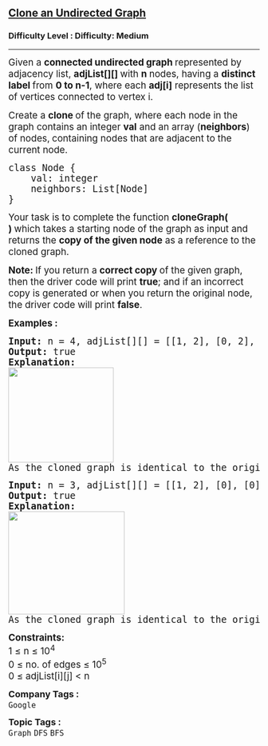 <h2><a href="https://www.geeksforgeeks.org/problems/clone-graph/1?itm_source=geeksforgeeks&itm_medium=article&itm_campaign=practice_card">Clone an Undirected Graph</a></h2><h3>Difficulty Level : Difficulty: Medium</h3><hr><div class="problems_problem_content__Xm_eO"><p><span style="font-size: 14pt;">Given a <strong>connected undirected graph </strong>represented by adjacency list, <strong>adjList[][] </strong>with <strong>n </strong>nodes,&nbsp;having a <strong>distinct label </strong>from <strong>0 to n-1</strong>, where </span><span style="font-size: 14pt;">each <strong>adj[i]</strong> represents the list of vertices connected to vertex i.</span></p>
<p><span style="font-size: 14pt;">Create a <strong>clone </strong>of the graph, where each node in the graph contains an integer <strong>val</strong> and an array (<strong>neighbors</strong>) of nodes,<strong>&nbsp;</strong>containing nodes that are adjacent to the current node.</span></p>
<pre><span style="font-size: 18.6667px;">class Node {
    val: integer
    neighbors: List[Node]
}</span></pre>
<p><span style="font-size: 14pt;">Your task is to complete the function <strong>cloneGraph( )&nbsp;</strong>which takes a starting node of the graph as input and returns the <strong>copy of the given node</strong> as a reference to the cloned graph.</span></p>
<p><span style="font-size: 14pt;"><strong>Note:&nbsp;</strong>If you return a <strong>correct copy </strong>of the given graph, then the driver code will print <strong>true</strong>; and if an incorrect copy is generated or when you return the original node, the driver code will print <strong>false</strong>.</span></p>
<p><span style="font-size: 14pt;"><strong>Examples :</strong></span></p>
<pre><span style="font-size: 14pt;"><strong>Input: </strong>n = 4, adjList[][] = [[1, 2], [0, 2], [0, 1, 3], [2]]
<strong>Output: </strong>true
<strong>Explanation: <br><img src="https://media.geeksforgeeks.org/img-practice/prod/addEditProblem/893038/Web/Other/blobid0_1744464094.jpg" width="211" height="190"><br></strong>As the cloned graph is identical to the original one the driver code will print true.</span></pre>
<pre><span style="font-size: 14pt;"><strong>Input: </strong>n = 3, adjList[][] = [[1, 2], [0], [0]]
<strong>Output: </strong>true
<strong>Explanation: <br><img src="https://media.geeksforgeeks.org/img-practice/prod/addEditProblem/893038/Web/Other/blobid1_1744465861.jpg" width="233" height="206"><br></strong>As the cloned graph is identical to the original one the driver code will print true.<br></span></pre>
<p><span style="font-size: 14pt;"><strong>Constraints:</strong><br>1 ≤ n ≤ 10<sup>4<br></sup></span><span style="font-size: 14pt;">0&nbsp;</span><span style="font-size: 18.6667px;">≤ no. of edges&nbsp;</span><span style="font-size: 18.6667px;">≤ 10<sup>5</sup><br></span><span style="font-size: 14pt;">0 ≤ adjList[i][j] &lt; n</span></p></div><p><span style=font-size:18px><strong>Company Tags : </strong><br><code>Google</code>&nbsp;<br><p><span style=font-size:18px><strong>Topic Tags : </strong><br><code>Graph</code>&nbsp;<code>DFS</code>&nbsp;<code>BFS</code>&nbsp;